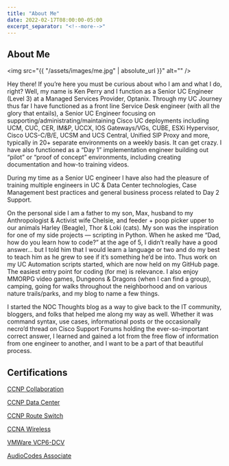 ```yaml
---
title: "About Me"
date: 2022-02-17T08:00:00-05:00
excerpt_separator: "<!--more-->"
---
```

## About Me

<span class="image left"><img src="{{ "/assets/images/me.jpg" | absolute_url }}" alt="" /></span>

Hey there! If you’re here you must be curious about who I am and what I do, right? Well, my name is Ken Perry and I function as a Senior UC Engineer (Level 3) at a Managed Services Provider, Optanix. Through my UC Journey thus far I have functioned as a front line Service Desk engineer (with all the glory that entails), a Senior UC Engineer focusing on supporting/administrating/maintaining Cisco UC deployments including UCM, CUC, CER, IM&P, UCCX, IOS Gateways/VGs, CUBE, ESXi Hypervisor, Cisco UCS-C/B/E, UCSM and UCS Central, Unified SIP Proxy and more, typically in 20+ separate environments on a weekly basis. It can get crazy. I have also functioned as a “Day 1” implementation engineer building out “pilot” or “proof of concept” environments, including creating documentation and how-to training videos.

<!--more-->

During my time as a Senior UC engineer I have also had the pleasure of training multiple engineers in UC & Data Center technologies, Case Management best practices and general business process related to Day 2 Support.

On the personal side I am a father to my son, Max, husband to my Anthropologist & Activist wife Chelsie, and feeder + poop picker upper to our animals Harley (Beagle), Thor & Loki (cats). My son was the inspiration for one of my side projects — scripting in Python. When he asked me “Dad, how do you learn how to code?” at the age of 5, I didn’t really have a good answer… but I told him that I would learn a language or two and do my best to teach him as he grew to see if it’s something he’d be into. Thus work on my UC Automation scripts started, which are now held on my GitHub page. The easiest entry point for coding (for me) is relevance. I also enjoy MMORPG video games, Dungeons & Dragons (when I can find a group), camping, going for walks throughout the neighborhood and on various nature trails/parks, and my blog to name a few things.

I started the NOC Thoughts blog as a way to give back to the IT community, bloggers, and folks that helped me along my way as well. Whether it was command syntax, use cases, informational posts or the occasionally necro’d thread on Cisco Support Forums holding the ever-so-important correct answer, I learned and gained a lot from the free flow of information from one engineer to another, and I want to be a part of that beautiful process.
## Certifications

<p><a href ="https://www.youracclaim.com/badges/2d279524-027b-4122-9464-4f0a7c8ff84a/public_url">CCNP Collaboration</a></p>
<p><a href ="https://www.youracclaim.com/badges/356da7c5-47f9-42c9-b5c8-749304d57b01/public_url">CCNP Data Center</a></p>
<p><a href ="https://www.youracclaim.com/badges/2675a7a1-f8c0-49b7-a070-5d315238d3c3/public_url">CCNP Route Switch</a></p>
<p><a href ="https://www.youracclaim.com/badges/ce199e29-b5c9-49e5-bd40-c68c2765a4bd/public_url">CCNA Wireless</a></p>
<p><a href ="https://www.youracclaim.com/badges/e4dab60b-1d69-49fb-b63f-50ddad56a1d7/public_url">VMWare VCP6-DCV</a></p>
<p><a href ="https://www.linkedin.com/in/kperryuc/">AudioCodes Associate</a></p>
